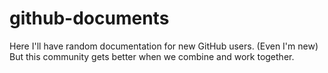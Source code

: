 # github-documents

Here I'll have random documentation for new GitHub users.
(Even I'm new)
But this community gets better when we combine and work together. 
